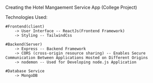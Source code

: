 Creating the Hotel Mangaement Service App (College Project)

Technologies Used:

    #Frontend(client)
        -> User Interface -- ReactJs(Frontend Framework)
        -> Styling -- TailwindCss

    #Backend(Server)
        -> Express -- Backend Framework
        -> CORS (cross-origin resource sharing) -- Enables Secure Communication Between Applications Hosted on Different Origins
        -> nodemon -- Used for Developing node.js Application

    #Database Service
        -> MongoDB
